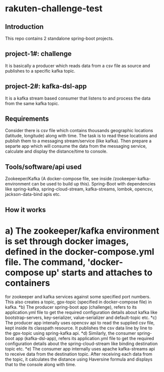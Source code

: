 # rakuten-challenge-test

Introduction
------------
This repo contains 2 standalone spring-boot projects.

project-1#: challenge
--------------------
It is basically a producer which reads data from a csv file as source and publishes to a specific kafka topic.

project-2#: kafka-dsl-app
-------------------------
It is a kafka stream based consumer that listens to and process the data from the same kafka topic.

Requirements
------------
Consider there is csv file which contains thousands geographic locations (latitude, longitude) along with time.
The task is to read these locations and publish them to a messaging stream/service (like kafka). 
Then prepare a separte app which will consume the data from the messaging service, calculate and display the distance/time to console.

Tools/software/api used
-----------------------
Zookeeper/Kafka (A docker-compose file, see inside /zookeeper-kafka-environment can be used to build up this).
Spring-Boot with dependencies like spring-kafka, spring-cloud-stream, kafka-streams, lombok, opencsv, jackson-data-bind apis etc.

How it works
------------
#  a)    The zookeeper/kafka environment is set through docker images, defined in the docker-compose.yml file. The command, 'docker-compose up' starts and attaches to containers
   for zookeeper and kafka services against some specified port numbers. This also creates a topic, gpx-topic (specified in docker-compose file) in kafka.
*b) The producer spring-boot app (challenge), refers to its application.yml file to get the required configuration details about kafka like bootstrap-servers, key-serializer,          value-serializer and default-topic etc.
*c) The producer app intenally uses opencsv api to read the supplied csv file, kept inside its classpath resource. It publishes the csv data line by line to the gpx-topic using 
   spring-kafka api.
*d) Similarly, the consumer spring-boot app (kafka-dsl-app), refers its application.yml file to get the required configuration details about the spring-cloud-stream like binding    destination topic etc.
*e) The consumer app internally uses apache kafka-streams api to receive data from the destination topic. After receiving each data from the topic, it calculates the distance
   using Haversine formula and displays that to the console along with time.
